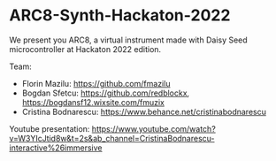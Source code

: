 # ARC8-Synth-Hackaton-2022

We present you ARC8, a virtual instrument made with Daisy Seed microcontroller at Hackaton 2022 edition.

Team: 
- Florin Mazilu: https://github.com/fmazilu
- Bogdan Sfetcu: https://github.com/redblockx, https://bogdansf12.wixsite.com/fmuzix
- Cristina Bodnarescu: https://www.behance.net/cristinabodnarescu

Youtube presentation: https://www.youtube.com/watch?v=W3YIcJtid8w&t=2s&ab_channel=CristinaBodnarescu-interactive%26immersive
